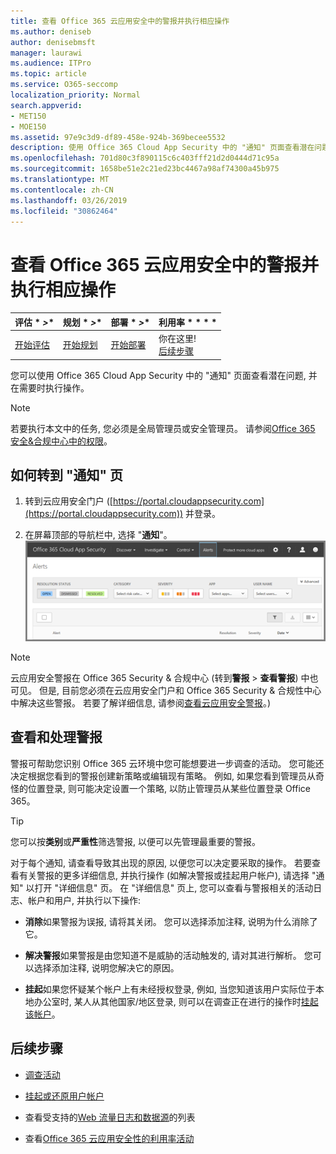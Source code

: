 ```yaml
---
title: 查看 Office 365 云应用安全中的警报并执行相应操作
ms.author: deniseb
author: denisebmsft
manager: laurawi
ms.audience: ITPro
ms.topic: article
ms.service: O365-seccomp
localization_priority: Normal
search.appverid:
- MET150
- MOE150
ms.assetid: 97e9c3d9-df89-458e-924b-369becee5532
description: 使用 Office 365 Cloud App Security 中的 "通知" 页面查看潜在问题并采取措施。 您可以取消或解决通知, 如有必要, 请挂起用户帐户。
ms.openlocfilehash: 701d80c3f890115c6c403fff21d2d0444d71c95a
ms.sourcegitcommit: 1658be51e2c21ed23bc4467a98af74300a45b975
ms.translationtype: MT
ms.contentlocale: zh-CN
ms.lasthandoff: 03/26/2019
ms.locfileid: "30862464"
---
```

# <a name="review-and-take-action-on-alerts-in-office-365-cloud-app-security"></a>查看 Office 365 云应用安全中的警报并执行相应操作
  
|评估 * *\>**|规划 * *\>**|部署 * *\>**|利用率 * * * *|
|:-----|:-----|:-----|:-----|
|[开始评估](office-365-cas-overview.md) <br/> |[开始规划](get-ready-for-office-365-cas.md) <br/> |[开始部署](turn-on-office-365-cas.md) <br/> |你在这里!  <br/> [后续步骤](#next-steps) <br/> |
   
您可以使用 Office 365 Cloud App Security 中的 "通知" 页面查看潜在问题, 并在需要时执行操作。
  
> [!NOTE]
> 若要执行本文中的任务, 您必须是全局管理员或安全管理员。 请参阅[Office 365 安全&amp;合规中心中的权限](permissions-in-the-security-and-compliance-center.md)。 
  
## <a name="how-to-get-to-the-alerts-page"></a>如何转到 "通知" 页

1. 转到云应用安全门户 ([https://portal.cloudappsecurity.com](https://portal.cloudappsecurity.com)) 并登录。
  
2. 在屏幕顶部的导航栏中, 选择 "**通知**"。<br/>![在 "通知" 页面上, 您可以查看触发的警报以及执行的任何操作。](media/3b53d4c9-4b13-435d-8547-8c0f9ae6b914.png)
 
> [!NOTE]
> 云应用安全警报在 Office 365 Security & 合规中心 (转到**警报** > **查看警报**) 中也可见。 但是, 目前您必须在云应用安全门户和 Office 365 Security & 合规性中心中解决这些警报。 若要了解详细信息, 请参阅[查看云应用安全警报](alert-policies.md#viewing-cloud-app-security-alerts)。) 
 
## <a name="review-and-handle-alerts"></a>查看和处理警报

警报可帮助您识别 Office 365 云环境中您可能想要进一步调查的活动。 您可能还决定根据您看到的警报创建新策略或编辑现有策略。 例如, 如果您看到管理员从奇怪的位置登录, 则可能决定设置一个策略, 以防止管理员从某些位置登录 Office 365。
  
> [!TIP]
> 您可以按**类别**或**严重性**筛选警报, 以便可以先管理最重要的警报。 
  
对于每个通知, 请查看导致其出现的原因, 以便您可以决定要采取的操作。 若要查看有关警报的更多详细信息, 并执行操作 (如解决警报或挂起用户帐户), 请选择 "通知" 以打开 "详细信息" 页。 在 "详细信息" 页上, 您可以查看与警报相关的活动日志、帐户和用户, 并执行以下操作:
  
- **消除**如果警报为误报, 请将其关闭。 您可以选择添加注释, 说明为什么消除了它。 
    
- **解决警报**如果警报是由您知道不是威胁的活动触发的, 请对其进行解析。 您可以选择添加注释, 说明您解决它的原因。 
    
- **挂起**如果您怀疑某个帐户上有未经授权登录, 例如, 当您知道该用户实际位于本地办公室时, 某人从其他国家/地区登录, 则可以在调查正在进行的操作时[挂起该帐户](suspend-or-restore-an-account-in-ocas.md)。 
    
## <a name="next-steps"></a>后续步骤

- [调查活动](investigate-an-activity-in-office-365-cas.md)
    
- [挂起或还原用户帐户](suspend-or-restore-an-account-in-ocas.md)
    
- 查看受支持的[Web 流量日志和数据源](web-traffic-logs-and-data-sources-for-ocas.md)的列表
    
- 查看[Office 365 云应用安全性的利用率活动](utilization-activities-for-ocas.md)
    


